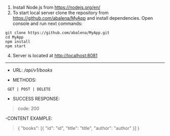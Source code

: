 
1. Install Node.js from <https://nodejs.org/en/>
2. To start local server clone the repository from <https://github.com/abalena/MyApp> and install dependencies.
Open console and run next commands:
```
git clone https://github.com/abalena/MyApp.git
cd MyApp
npm install
npm start
```
4. Server is located at <http://localhost:8081>
***

- URL: */api/v1/books*

- METHODS:
```
 GET | POST | DELETE
 ```
- SUCCESS RESPONSE:
>  code: 200

-CONTENT EXAMPLE:
> {
   "books": [{
     "id": "id",
     "title": "title",
     "author": "author"
   }]
 }
